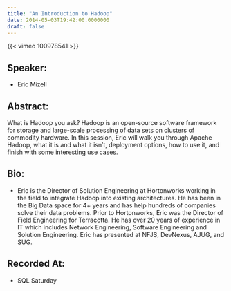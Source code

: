 ```yaml
---
title: "An Introduction to Hadoop"
date: 2014-05-03T19:42:00.0000000
draft: false
---
```


{{< vimeo 100978541 >}}

## Speaker:

 - Eric Mizell

## Abstract:

<p>What is Hadoop you ask? Hadoop is an open-source software framework for storage and large-scale processing of data sets on clusters of commodity hardware. In this session, Eric will walk you through Apache Hadoop, what it is and what it isn’t, deployment options, how to use it, and finish with some interesting use cases. </p>

## Bio:

 - <p>Eric is the Director of Solution Engineering at Hortonworks working in the field to integrate Hadoop into existing architectures. He has been in the Big Data space for 4+ years and has help hundreds of companies solve their data problems. Prior to Hortonworks, Eric was the Director of Field Engineering for Terracotta. He has over 20 years of experience in IT which includes Network Engineering, Software Engineering and Solution Engineering. Eric has presented at NFJS, DevNexus, AJUG, and SUG. </p>

## Recorded At:

 - SQL Saturday

